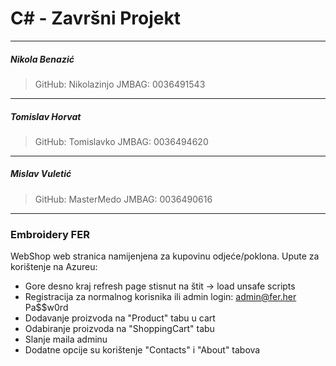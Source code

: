 # C# - Završni Projekt

***
##### Nikola Benazić
> GitHub:    Nikolazinjo
> JMBAG: 0036491543
***
##### Tomislav Horvat
> GitHub:     Tomislavko
> JMBAG: 0036494620
***
##### Mislav Vuletić
> GitHub:     MasterMedo
> JMBAG: 0036490616
***
### Embroidery FER
WebShop web stranica namijenjena za kupovinu odjeće/poklona.
Upute za korištenje na Azureu:
* Gore desno kraj refresh page stisnut na štit -> load unsafe scripts
* Registracija za normalnog korisnika ili admin login: admin@fer.her Pa$$w0rd
* Dodavanje proizvoda na "Product" tabu u cart
* Odabiranje proizvoda na "ShoppingCart" tabu
* Slanje maila adminu
* Dodatne opcije su korištenje "Contacts" i "About" tabova
